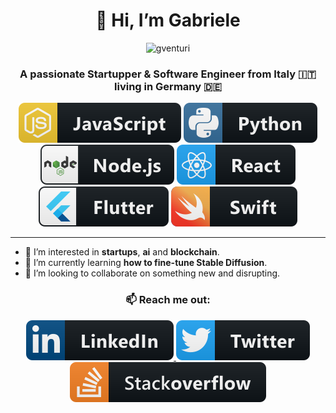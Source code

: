 <h1 align="center">👋 Hi, I’m Gabriele</h1>
<p align="center"> <img src="https://komarev.com/ghpvc/?username=gventuri&label=Profile%20views&color=0e75b6&style=flat" alt="gventuri" /> </p>
<h3 align="center">A passionate Startupper & Software Engineer from Italy 🇮🇹 living in Germany 🇩🇪</h3>

<div align="center" style="margin-bottom: 10px">
  <img src="https://github.com/MikeCodesDotNET/ColoredBadges/raw/master/svg/dev/languages/js.svg" alt="js" style="max-width: 100%;">
  <img src="https://github.com/MikeCodesDotNET/ColoredBadges/raw/master/svg/dev/languages/python.svg" alt="js" style="max-width: 100%;">
  <img src="https://github.com/MikeCodesDotNET/ColoredBadges/raw/master/svg/dev/frameworks/nodejs.svg" alt="nodejs" style="max-width: 100%;">
  <img src="https://github.com/MikeCodesDotNET/ColoredBadges/raw/master/svg/dev/frameworks/react.svg" alt="react" style="max-width: 100%;">
  <img src="https://github.com/MikeCodesDotNET/ColoredBadges/raw/master/svg/dev/frameworks/flutter.svg" alt="flutter" style="max-width: 100%;">
  <img src="https://github.com/MikeCodesDotNET/ColoredBadges/raw/master/svg/dev/languages/swift.svg" alt="js" style="max-width: 100%;">
</div>

<hr />

- 👀 I’m interested in **startups**, **ai** and **blockchain**.
- 🌱 I’m currently learning **how to fine-tune Stable Diffusion**.
- 💞️ I’m looking to collaborate on something new and disrupting.

<h3 align="center">📫 Reach me out:</h3>
<div align="center">
  <a href="https://www.linkedin.com/in/gabriele-venturi/">
    <img src="https://github.com/MikeCodesDotNET/ColoredBadges/raw/master/svg/social/linkedin.svg" alt="linkedin" style="max-width: 100%;">
  </a>
  <a href="https://twitter.com/lele_venturi">
    <img src="https://github.com/MikeCodesDotNET/ColoredBadges/raw/master/svg/social/twitter.svg" alt="twitter" style="max-width: 100%;">
  </a>
  <a href="https://stackoverflow.com/users/6337671/wendigo">
    <img src="https://github.com/MikeCodesDotNET/ColoredBadges/raw/master/svg/social/stackoverflow.svg" alt="stackoverflow" style="max-width: 100%;">
  </a>
</div>

<!---
gventuri/gventuri is a ✨ special ✨ repository because its `README.md` (this file) appears on your GitHub profile.
You can click the Preview link to take a look at your changes.
--->

